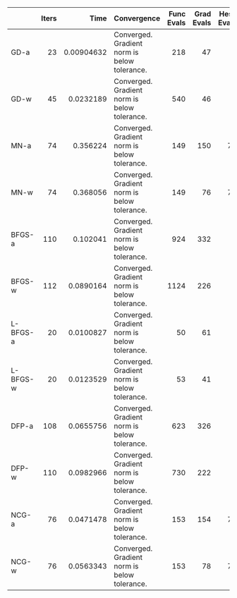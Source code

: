 |          |   Iters |       Time | Convergence                                  |   Func Evals |   Grad Evals |   Hess Evals |
|:---------|--------:|-----------:|:---------------------------------------------|-------------:|-------------:|-------------:|
| GD-a     |      23 | 0.00904632 | Converged. Gradient norm is below tolerance. |          218 |           47 |            0 |
| GD-w     |      45 | 0.0232189  | Converged. Gradient norm is below tolerance. |          540 |           46 |            0 |
| MN-a     |      74 | 0.356224   | Converged. Gradient norm is below tolerance. |          149 |          150 |           75 |
| MN-w     |      74 | 0.368056   | Converged. Gradient norm is below tolerance. |          149 |           76 |           75 |
| BFGS-a   |     110 | 0.102041   | Converged. Gradient norm is below tolerance. |          924 |          332 |            0 |
| BFGS-w   |     112 | 0.0890164  | Converged. Gradient norm is below tolerance. |         1124 |          226 |            0 |
| L-BFGS-a |      20 | 0.0100827  | Converged. Gradient norm is below tolerance. |           50 |           61 |            0 |
| L-BFGS-w |      20 | 0.0123529  | Converged. Gradient norm is below tolerance. |           53 |           41 |            0 |
| DFP-a    |     108 | 0.0655756  | Converged. Gradient norm is below tolerance. |          623 |          326 |            0 |
| DFP-w    |     110 | 0.0982966  | Converged. Gradient norm is below tolerance. |          730 |          222 |            0 |
| NCG-a    |      76 | 0.0471478  | Converged. Gradient norm is below tolerance. |          153 |          154 |           77 |
| NCG-w    |      76 | 0.0563343  | Converged. Gradient norm is below tolerance. |          153 |           78 |           77 |